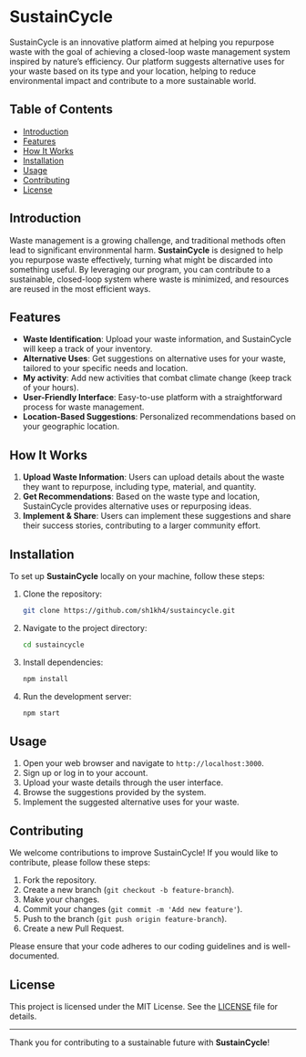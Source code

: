 # SustainCycle

SustainCycle is an innovative platform aimed at helping you repurpose waste with the goal of achieving a closed-loop waste management system inspired by nature’s efficiency. Our platform suggests alternative uses for your waste based on its type and your location, helping to reduce environmental impact and contribute to a more sustainable world.

## Table of Contents

- [Introduction](#introduction)
- [Features](#features)
- [How It Works](#how-it-works)
- [Installation](#installation)
- [Usage](#usage)
- [Contributing](#contributing)
- [License](#license)

## Introduction

Waste management is a growing challenge, and traditional methods often lead to significant environmental harm. **SustainCycle** is designed to help you repurpose waste effectively, turning what might be discarded into something useful. By leveraging our program, you can contribute to a sustainable, closed-loop system where waste is minimized, and resources are reused in the most efficient ways.

## Features

- **Waste Identification**: Upload your waste information, and SustainCycle will keep a track of your inventory.
- **Alternative Uses**: Get suggestions on alternative uses for your waste, tailored to your specific needs and location.
- **My activity**: Add new activities that combat climate change (keep track of your hours).
- **User-Friendly Interface**: Easy-to-use platform with a straightforward process for waste management.
- **Location-Based Suggestions**: Personalized recommendations based on your geographic location.

## How It Works

1. **Upload Waste Information**: Users can upload details about the waste they want to repurpose, including type, material, and quantity.
2. **Get Recommendations**: Based on the waste type and location, SustainCycle provides alternative uses or repurposing ideas.
3. **Implement & Share**: Users can implement these suggestions and share their success stories, contributing to a larger community effort.

## Installation

To set up **SustainCycle** locally on your machine, follow these steps:

1. Clone the repository:

    ```bash
    git clone https://github.com/sh1kh4/sustaincycle.git
    ```

2. Navigate to the project directory:

    ```bash
    cd sustaincycle
    ```

3. Install dependencies:

    ```bash
    npm install
    ```

4. Run the development server:

    ```bash
    npm start
    ```

## Usage

1. Open your web browser and navigate to `http://localhost:3000`.
2. Sign up or log in to your account.
3. Upload your waste details through the user interface.
4. Browse the suggestions provided by the system.
5. Implement the suggested alternative uses for your waste.

## Contributing

We welcome contributions to improve SustainCycle! If you would like to contribute, please follow these steps:

1. Fork the repository.
2. Create a new branch (`git checkout -b feature-branch`).
3. Make your changes.
4. Commit your changes (`git commit -m 'Add new feature'`).
5. Push to the branch (`git push origin feature-branch`).
6. Create a new Pull Request.

Please ensure that your code adheres to our coding guidelines and is well-documented.

## License

This project is licensed under the MIT License. See the [LICENSE](LICENSE) file for details.

---

Thank you for contributing to a sustainable future with **SustainCycle**!
